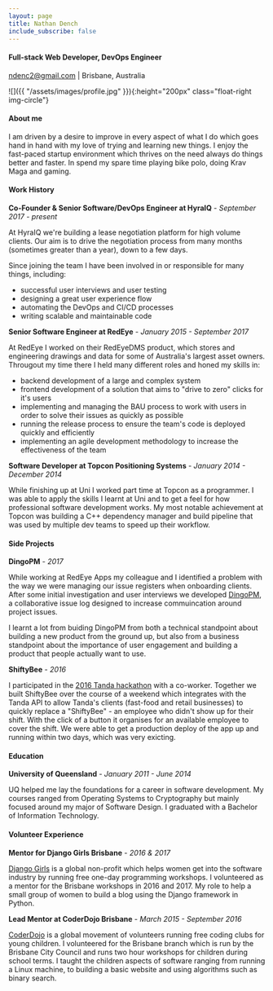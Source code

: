 ```yaml
---
layout: page
title: Nathan Dench
include_subscribe: false
---
```


#### Full-stack Web Developer, DevOps Engineer
[ndenc2@gmail.com](mailto:ndenc2@gmail.com) | Brisbane, Australia

![]({{ "/assets/images/profile.jpg" }}){:height="200px" class="float-right img-circle"}

#### About me

I am driven by a desire to improve in every aspect of what I do which goes hand in hand with my 
love of trying and learning new things. I enjoy the fast-paced startup environment which thrives on
the need always do things better and faster. In spend my spare time playing bike polo, doing Krav 
Maga and gaming.

#### Work History

**Co-Founder & Senior Software/DevOps Engineer at HyraIQ** - *September 2017 - present*

At HyraIQ we're building a lease negotiation platform for high volume clients. Our aim is to drive
the negotiation process from many months (sometimes greater than a year), down to a few days.

Since joining the team I have been involved in or responsible for many things, including:

* successful user interviews and user testing
* designing a great user experience flow
* automating the DevOps and CI/CD processes
* writing scalable and maintainable code

**Senior Software Engineer at RedEye** - *January 2015 - September 2017*

At RedEye I worked on their RedEyeDMS product, which stores and engineering drawings and data for
some of Australia's largest asset owners. Througout my time there I held many different roles and 
honed my skills in:

* backend development of a large and complex system
* frontend development of a solution that aims to "drive to zero" clicks for it's users
* implementing and managing the BAU process to work with users in order to solve their issues as
  quickly as possible
* running the release process to ensure the team's code is deployed quickly and efficiently
* implementing an agile development methodology to increase the effectiveness of the team

**Software Developer at Topcon Positioning Systems** - *January 2014 - December 2014*

While finishing up at Uni I worked part time at Topcon as a programmer. I was able to apply the 
skills I learnt at Uni and to get a feel for how professional software development works. My most 
notable achievement at Topcon was building a C++ dependency manager and build pipeline that was 
used by multiple dev teams to speed up their workflow.

#### Side Projects

**DingoPM** - *2017*

While working at RedEye Apps my colleague and I identified a problem with the way we were managing
our issue registers when onboarding clients. After some initial investigation and user interviews
we developed [DingoPM](https://dingo.pm), a collaborative issue log designed to increase 
commuincation around project issues.

I learnt a lot from buiding DingoPM from both a technical standpoint about building a new product
from the ground up, but also from a business standpoint about the importance of user engagement and
building a product that people actually want to use.

**ShiftyBee** - *2016*

I participated in the [2016 Tanda hackathon](https://www.tanda.co/brisbanes-largest-hackathon-2016/)
with a co-worker. Together we built ShiftyBee over the course of a weekend which integrates with 
the Tanda API to allow Tanda's clients (fast-food and retail businesses) to quickly replace a 
"ShiftyBee" - an employee who didn't show up for their shift. With the click of a button it 
organises for an available employee to cover the shift. We were able to get a production deploy of 
the app up and running within two days, which was very exicting.

#### Education

**University of Queensland** - *January 2011 - June 2014*

UQ helped me lay the foundations for a career in software development. My courses ranged from
Operating Systems to Cryptography but mainly focused around my major of Software Design. I 
graduated with a Bachelor of Information Technology.


#### Volunteer Experience

**Mentor for Django Girls Brisbane** - *2016 & 2017*

[Django Girls](https://djangogirls.org/) is a global non-profit which helps women get into the 
software industry by running free one-day programming workshops. I volunteered as a mentor for the 
Brisbane workshops in 2016 and 2017. My role to help a small group of women to build a blog using 
the Django framework in Python.

**Lead Mentor at CoderDojo Brisbane** - *March 2015 - September 2016*

[CoderDojo](https://coderdojobrisbane.com.au/) is a global movement of volunteers running free 
coding clubs for young children. I volunteered for the Brisbane branch which is run by the Brisbane
City Council and runs two hour workshops for children during school terms. I taught the children
aspects of software ranging from running a Linux machine, to building a basic website and using 
algorithms such as binary search.

